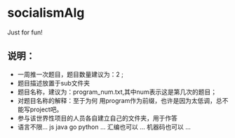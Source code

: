 # socialismAlg
Just for fun!
## 说明：
- 一周推一次题目，题目数量建议为：2 ;
- 题目描述放置于sub文件夹
- 题目名称，建议为：program_num.txt,其中num表示这是第几次的题目；
- 对题目名称的解释：至于为何 用program作为前缀，也许是因为太低调，总不能写project吧。
- 参与该世界性项目的人员各自建立自己的文件夹，用于作答
- 语言不限... js java go python ... 汇编也可以 ... 机器码也可以 ...
